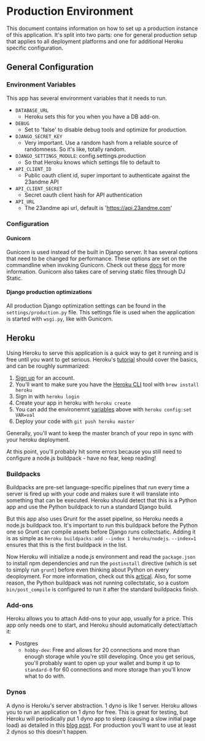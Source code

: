 Production Environment
======================

This document contains information on how to set up a production instance of this application. It's split into two parts: one for general production setup that applies to all deployment platforms and one for additional Heroku specific configuration.

General Configuration
---------------------
### Environment Variables
This app has several environment variables that it needs to run.

- `DATABASE_URL`
    - Heroku sets this for you when you have a DB add-on.
- `DEBUG`
    - Set to 'false' to disable debug tools and optimize for production.
- `DJANGO_SECRET_KEY`
    - Very important. Use a random hash from a reliable source of randomness. So it's like, totally random.
- `DJANGO_SETTINGS_MODULE`: config.settings.production
    - So that Heroku knows which settings file to default to
- `API_CLIENT_ID`
    - Public oauth client id, super important to authenticate against the 23andme API
- `API_CLIENT_SECRET`
    - Secret oauth client hash for API authentication
- `API_URL`
    - The 23andme api url, default is 'https://api.23andme.com'

### Configuration

#### Gunicorn
Gunicorn is used instead of the built in Django server. It has several options that need to be changed for performance. These options are set on the commandline when invoking Gunicorn. Check out these [docs](http://docs.gunicorn.org/en/18.0/configure.html) for more information. Gunicorn also takes care of serving static files through DJ Static.

#### Django production optimizations
All production Django optimization settings can be found in the `settings/production.py` file. This settings file is used when the application is started with `wsgi.py`, like with Gunicorn.

Heroku
------
Using Heroku to serve this application is a quick way to get it running and is free until you want to get serious. Heroku's [tutorial](https://devcenter.heroku.com/articles/getting-started-with-django) should cover the basics, and can be roughly summarized:

1. [Sign up](ihttps://signup.heroku.com/) for an account.
1. You'll want to make sure you have the [Heroku CLI](https://devcenter.heroku.com/articles/heroku-cli) tool with `brew install heroku`
1. Sign in with `heroku login`
1. Create your app in heroku with `heroku create`
1. You can add the environemnt [variables](https://devcenter.heroku.com/articles/config-vars) above with `heroku config:set VAR=val`
1. Deploy your code with `git push heroku master`

Generally, you'll want to keep the master branch of your repo in sync with your heroku deployment.

At this point, you'll probably hit some errors because you still need to configure a node.js buildpack - have no fear, keep reading!

### Buildpacks
Buildpacks are pre-set language-specific pipelines that run every time a server is fired up with your code and makes sure it will translate into something that can be executed. Heroku should detect that this is a Python app and use the Python buildpack to run a standard Django build.

But this app also uses Grunt for the asset pipeline, so Heroku needs a node.js buildpack too. It's important to run this buildpack before the Python one so Grunt can compile assets before Django runs collectsatic. Adding it is as simple as `heroku buildpacks:add --index 1 heroku/nodejs`. `--index=1` ensures that this is the first buildpack in the list.

Now Heroku will initialize a node.js environment and read the `package.json` to install npm dependencies and run the `postinstall` directive (which is set to simply run `grunt`) before even thinking about Python on every deoployment. For more information, check out this [artical](https://devcenter.heroku.com/articles/using-multiple-buildpacks-for-an-app). Also, for some reason, the Python buildpack was not running collectstatic, so a custom `bin/post_compile` is configured to run it after the standard buildpacks finish.

### Add-ons
Heroku allows you to attach Add-ons to your app, usually for a price. This app only needs one to start, and Heroku should automatically detect/attach it:

- Postgres
    - `hobby-dev`: Free and allows for 20 connections and more than enough storage while you're still developing. Once you get serious, you'll probably want to open up your wallet and bump it up to `standard-0` for 60 connections and more storage than you'll know what to do with.

### Dynos
A dyno is Heroku's server abstraction. 1 dyno is like 1 server. Heroku allows you to run an application on 1 dyno for free. This is great for testing, but Heroku will periodically put 1 dyno app to sleep (causing a slow initial page load) as detailed in this [blog post](https://blog.heroku.com/archives/2013/6/20/app_sleeping_on_heroku). For production you'll want to use at least 2 dynos so this doesn't happen.

